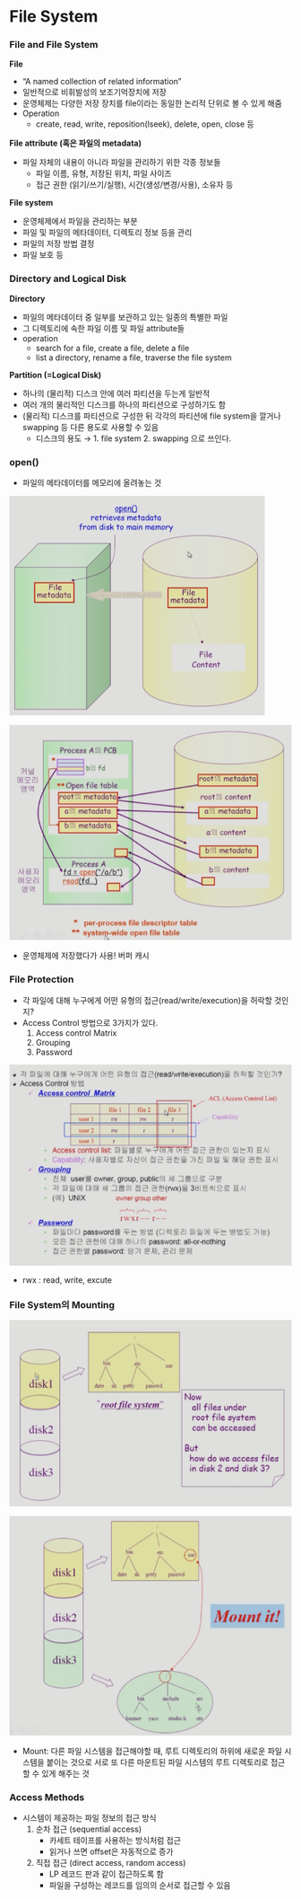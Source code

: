 # File System

### File and File System

**File**

- “A named collection of related information”
- 일반적으로 비휘발성의 보조기억장치에 저장
- 운영체제는 다양한 저장 장치를 file이라는 동일한 논리적 단위로 볼 수 있게 해줌
- Operation
    - create, read, write, reposition(lseek), delete, open, close 등

**File attribute (혹은 파일의 metadata)**

- 파일 자체의 내용이 아니라 파일을 관리하기 위한 각종 정보들
    - 파일 이름, 유형, 저장된 위치, 파일 사이즈
    - 접근 권한 (읽기/쓰기/실행), 시간(생성/변경/사용), 소유자 등

**File system**

- 운영체제에서 파일을 관리하는 부분
- 파일 및 파일의 메타데이터, 디렉토리 정보 등을 관리
- 파일의 저장 방법 결정
- 파일 보호 등

### Directory and Logical Disk

**Directory**

- 파일의 메타데이터 중 일부를 보관하고 있는 일종의 특별한 파일
- 그 디렉토리에 속한 파일 이름 및 파일 attribute들
- operation
    - search for a file, create a file, delete a file
    - list a directory, rename a file, traverse the file system

**Partition (=Logical Disk)**

- 하나의 (물리적) 디스크 안에 여러 파티션을 두는게 일반적
- 여러 개의 물리적인 디스크를 하나의 파티션으로 구성하기도 함
- (물리적) 디스크를 파티션으로 구성한 뒤 각각의 파티션에 file system을 깔거나 swapping 등 다른 용도로 사용할 수 있음
    - 디스크의 용도 → 1. file system 2. swapping 으로 쓰인다.

### open()

- 파일의 메타데이터를 메모리에 올려놓는 것

![](https://github.com/Growth-Collectors/OS-study/blob/main/images/File%20System/Untitled.png?raw=true)

![](https://github.com/Growth-Collectors/OS-study/blob/main/images/File%20System/Untitled%201.png?raw=true)

- 운영체제에 저장했다가 사용! 버퍼 캐시

### File Protection
- 각 파일에 대해 누구에게 어떤 유형의 접근(read/write/execution)을 허락할 것인지?
- Access Control 방법으로 3가지가 있다.
    1. Access control Matrix
    2. Grouping
    3. Password

![](https://github.com/Growth-Collectors/OS-study/blob/main/images/File%20System/Untitled%202.png?raw=true)

- rwx : read, write, excute

### File System의 Mounting

![](https://github.com/Growth-Collectors/OS-study/blob/main/images/File%20System/Untitled%203.png?raw=true)

![](https://github.com/Growth-Collectors/OS-study/blob/main/images/File%20System/Untitled%204.png?raw=true)

- Mount: 다른 파일 시스템을 접근해야할 때, 루트 디렉토리의 하위에 새로운 파일 시스템을 붙이는 것으로 서로 또 다른 마운트된 파일 시스템의 루트 디렉토리로 접근할 수 있게 해주는 것

### Access Methods
- 시스템이 제공하는 파일 정보의 접근 방식
    1. 순차 접근 (sequential access)
        - 카세트 테이프를 사용하는 방식처럼 접근
        - 읽거나 쓰면 offset은 자동적으로 증가
    2. 직접 접근 (direct access, random access)
        - LP 레코드 판과 같이 접근하도록 함
        - 파일을 구성하는 레코드를 임의의 순서로 접근할 수 있음
